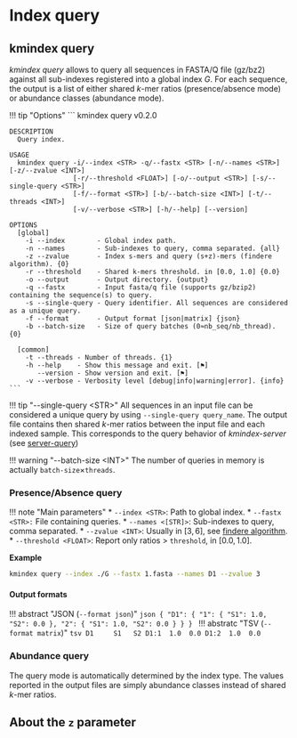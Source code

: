 # Index query

## **kmindex query**

*kmindex query* allows to query all sequences in FASTA/Q file (gz/bz2) against all sub-indexes registered into a global index $G$. For each sequence, the output is a list of either shared $k$-mer ratios (presence/absence mode) or abundance classes (abundance mode).

!!! tip "Options"
    ```
    kmindex query v0.2.0

    DESCRIPTION
      Query index.

    USAGE
      kmindex query -i/--index <STR> -q/--fastx <STR> [-n/--names <STR>] [-z/--zvalue <INT>]
                    [-r/--threshold <FLOAT>] [-o/--output <STR>] [-s/--single-query <STR>]
                    [-f/--format <STR>] [-b/--batch-size <INT>] [-t/--threads <INT>]
                    [-v/--verbose <STR>] [-h/--help] [--version]

    OPTIONS
      [global]
        -i --index        - Global index path.
        -n --names        - Sub-indexes to query, comma separated. {all}
        -z --zvalue       - Index s-mers and query (s+z)-mers (findere algorithm). {0}
        -r --threshold    - Shared k-mers threshold. in [0.0, 1.0] {0.0}
        -o --output       - Output directory. {output}
        -q --fastx        - Input fasta/q file (supports gz/bzip2) containing the sequence(s) to query.
        -s --single-query - Query identifier. All sequences are considered as a unique query.
        -f --format       - Output format [json|matrix] {json}
        -b --batch-size   - Size of query batches (0≈nb_seq/nb_thread). {0}

      [common]
        -t --threads - Number of threads. {1}
        -h --help    - Show this message and exit. [⚑]
           --version - Show version and exit. [⚑]
        -v --verbose - Verbosity level [debug|info|warning|error]. {info}
    ```

!!! tip "--single-query <STR\>"
    All sequences in an input file can be considered a unique query by using `--single-query query_name`. The output file contains then shared $k$-mer ratios between the input file and each indexed sample. This corresponds to the query behavior of *kmindex-server* (see [server-query](server-query.md))


!!! warning "--batch-size <INT\>"
    The number of queries in memory is actually `batch-size`$\times$`threads`.


### Presence/Absence query


!!! note "Main parameters"
    * `--index <STR>`: Path to global index.
    * `--fastx <STR>:` File containing queries.
    * `--names <[STR]>`: Sub-indexes to query, comma separated.
    * `--zvalue <INT>`: Usually in $[3,6]$, see [findere algorithm]().
    * `--threshold <FLOAT>`: Report only ratios > `threshold`, in $[0.0,1.0]$.

**Example**
```bash
kmindex query --index ./G --fastx 1.fasta --names D1 --zvalue 3
```

#### Output formats

!!! abstract "JSON (`--format json`)"
    ```json
    {
        "D1": {
            "1": {
                "S1": 1.0,
                "S2": 0.0
            },
            "2": {
                "S1": 1.0,
                "S2": 0.0
            }
        }
    }
    ```
!!! abstratc "TSV (`--format matrix`)"
    ```tsv
    D1     S1   S2
    D1:1  1.0  0.0
    D1:2  1.0  0.0
    ```

### Abundance query

The query mode is automatically determined by the index type. The values reported in the output files are simply abundance classes instead of shared $k$-mer ratios.

## About the `z` parameter


